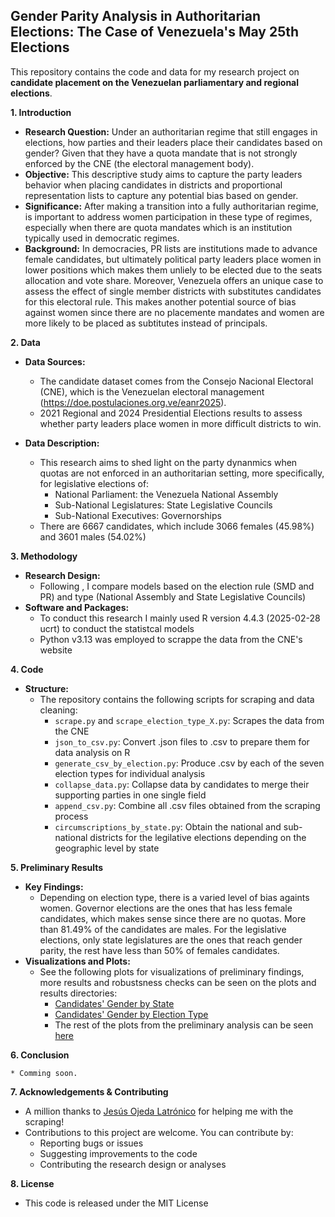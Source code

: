 ## Gender Parity Analysis in Authoritarian Elections: The Case of Venezuela's May 25th Elections

This repository contains the code and data for my research project on ****candidate placement on the Venezuelan parliamentary and regional elections****.

**1. Introduction**

* **Research Question:** Under an authoritarian regime that still engages in elections, how parties and their leaders place their candidates based on gender? Given that they have a quota mandate that is not strongly enforced by the CNE (the electoral management body).
* **Objective:** This descriptive study aims to capture the party leaders behavior when placing candidates in districts and proportional representation lists to capture any potential bias based on gender.
* **Significance:** After making a transition into a fully authoritarian regime, is important to address women participation in these type of regimes, especially when there are quota mandates which is an institution typically used in democratic regimes.
* **Background:** In democracies, PR lists are institutions made to advance female candidates, but ultimately political party leaders place women in lower positions which makes them unliely to be elected due to the seats allocation and vote share. Moreover, Venezuela offers an unique case to assess the effect of single member districts with substitutes candidates for this electoral rule. This makes another potential source of bias against women since there are no placemente mandates and women are more likely to be placed as subtitutes instead of principals.

**2. Data**

* **Data Sources:**
    * The candidate dataset comes from the Consejo Nacional Electoral (CNE), which is the Venezuelan electoral management (https://doe.postulaciones.org.ve/eanr2025).
    * 2021 Regional and 2024 Presidential Elections results to assess whether party leaders place women in more difficult districts to win.

* **Data Description:**
    * This research aims to shed light on the party dynanmics when quotas are not enforced in an authoritarian setting, more specifically, for legislative elections of:
      * National Parliament: the Venezuela National Assembly
      * Sub-National Legislatures: State Legislative Councils
      * Sub-National Executives: Governorships
    * There are 6667 candidates, which include 3066 females (45.98%) and 3601 males (54.02%)

**3. Methodology**

* **Research Design:**
    * Following , I compare models based on the election rule (SMD and PR) and type (National Assembly and State Legislative Councils)
* **Software and Packages:**
    * To conduct this research I mainly used R version 4.4.3 (2025-02-28 ucrt) to conduct the statistcal models
    * Python v3.13 was employed to scrappe the data from the CNE's website

**4. Code**

* **Structure:** 
    * The repository contains the following scripts for scraping and data cleaning: 
        * `scrape.py` and `scrape_election_type_X.py`: Scrapes the data from the CNE
        * `json_to_csv.py`: Convert .json files to .csv to prepare them for data analysis on R
        * `generate_csv_by_election.py`: Produce .csv by each of the seven election types for individual analysis
        * `collapse_data.py`: Collapse data by candidates to merge their supporting parties in one single field
        * `append_csv.py`: Combine all .csv files obtained from the scraping process
        * `circumscriptions_by_state.py`: Obtain the national and sub-national districts for the legilative elections depending on the geographic level by state

**5. Preliminary Results**

* **Key Findings:** 
    * Depending on election type, there is a varied level of bias againts women. Governor elections are the ones that has less female candidates, which makes sense since there are no quotas. More than 81.49% of the candidates are males. For the legislative elections, only state legislatures are the ones that reach gender parity, the rest have less than 50% of females candidates. 
* **Visualizations and Plots:** 
    * See the following plots for visualizations of preliminary findings, more results and robustsness checks can be seen on the plots and results directories: 
        * [Candidates' Gender by State](https://github.com/pablohernandezb/gender-parity-eanr2025/blob/main/plots/fig_cand_por_estado.png)
        * [Candidates' Gender by Election Type](https://github.com/pablohernandezb/gender-parity-eanr2025/blob/main/plots/fig_porct_gen_tipo_eleccion.png)
        * The rest of the plots from the preliminary analysis can be seen [here](https://github.com/pablohernandezb/gender-parity-eanr2025/tree/main/plots)

**6. Conclusion**

    * Comming soon.

**7. Acknowledgements & Contributing**

* A million thanks to [Jesús Ojeda Latrónico](https://github.com/ojedalatronico) for helping me with the scraping!
* Contributions to this project are welcome. You can contribute by:
    * Reporting bugs or issues
    * Suggesting improvements to the code
    * Contributing the research design or analyses

**8. License**

* This code is released under the MIT License

